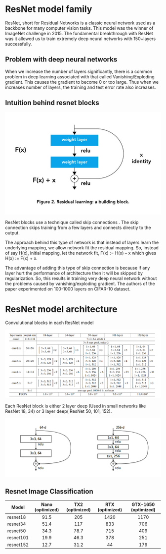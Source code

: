 # ResNet model family

ResNet, short for Residual Networks is a classic neural network used as a backbone for many computer vision tasks. This model was the winner of ImageNet challenge in 2015. The fundamental breakthrough with ResNet was it allowed us to train extremely deep neural networks with 150+layers successfully.

## Problem with deep neural networks

When we increase the number of layers significantly, there is a common problem in deep learning associated with that called Vanishing/Exploding gradient. This causes the gradient to become 0 or too large. Thus when we increases number of layers, the training and test error rate also increases.

## Intuition behind resnet blocks

![](/img/residual_block.jpg)

ResNet blocks use a technique called skip connections . The skip connection skips training from a few layers and connects directly to the output.

The approach behind this type of network is that instead of layers learn the underlying mapping, we allow network fit the residual mapping. So, instead of say H(x), initial mapping, let the network fit, F(x) := H(x) – x which gives H(x) := F(x) + x.

The advantage of adding this type of skip connection is because if any layer hurt the performance of architecture then it will be skipped by regularization. So, this results in training very deep neural network without the problems caused by vanishing/exploding gradient.  The authors of the paper experimented on 100-1000 layers on CIFAR-10 dataset.

# ResNet model architecture

Convulutional blocks in each ResNet model

![](/img/resnet_models_architecure.png)

Each ResNet block is either 2 layer deep (Used in small networks like ResNet 18, 34) or 3 layer deep( ResNet 50, 101, 152).

![](/img/resnet_models_architecure_2.png)

## Resnet Image Classification
| Model    | Nano (optimized) | TX2 (optimized)    | RTX (optimized)    |GTX-1650 (optimized)    |
|----------|:--------------:|:---------------:|:----------------:|:-----------------:|
| resnet18 | 91.5 | 205 | 1420 | 1170 |
| resnet34 | 51.4 | 117 | 833 | 706 |
| resnet50 | 34.3 | 78.7 | 715 | 409 |
| resnet101 | 19.9 | 46.3 | 378 | 251 |
| resnet152 | 12.7 | 31.2 | 44 | 179 |
